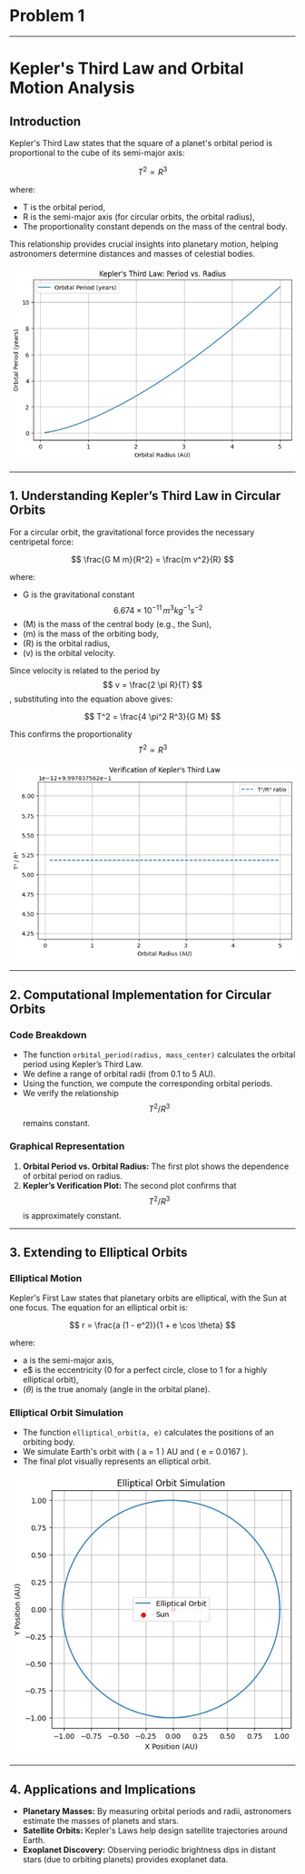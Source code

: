 # Problem 1
---

# **Kepler's Third Law and Orbital Motion Analysis**

## **Introduction**
Kepler's Third Law states that the square of a planet's orbital period is proportional to the cube of its semi-major axis:

$$
T^2 \propto R^3
$$

where:
-  T is the orbital period,
- R  is the semi-major axis (for circular orbits, the orbital radius),
- The proportionality constant depends on the mass of the central body.

This relationship provides crucial insights into planetary motion, helping astronomers determine distances and masses of celestial bodies.

![alt text](image.png)

---

## **1. Understanding Kepler’s Third Law in Circular Orbits**
For a circular orbit, the gravitational force provides the necessary centripetal force:

$$
\frac{G M m}{R^2} = \frac{m v^2}{R}
$$

where:
- G is the gravitational constant $$ 6.674 \times 10^{-11} \, m^3 kg^{-1} s^{-2}\ $$
- \(M\) is the mass of the central body (e.g., the Sun),
- \(m\) is the mass of the orbiting body,
- \(R\) is the orbital radius,
- \(v\) is the orbital velocity.

Since velocity is related to the period by $$ v = \frac{2 \pi R}{T} $$, substituting into the equation above gives:

$$
T^2 = \frac{4 \pi^2 R^3}{G M}
$$

This confirms the proportionality $$T^2 \propto R^3$$

![alt text](image-1.png)

---

## **2. Computational Implementation for Circular Orbits**
### **Code Breakdown**
- The function `orbital_period(radius, mass_center)` calculates the orbital period using Kepler’s Third Law.
- We define a range of orbital radii (from 0.1 to 5 AU).
- Using the function, we compute the corresponding orbital periods.
- We verify the relationship $$T^2 / R^3 $$ remains constant.

### **Graphical Representation**
1. **Orbital Period vs. Orbital Radius:** The first plot shows the dependence of orbital period on radius.
2. **Kepler’s Verification Plot:** The second plot confirms that $$T^2 / R^3$$ is approximately constant.

---

## **3. Extending to Elliptical Orbits**
### **Elliptical Motion**
Kepler's First Law states that planetary orbits are elliptical, with the Sun at one focus. The equation for an elliptical orbit is:

$$
r = \frac{a (1 - e^2)}{1 + e \cos \theta}
$$

where:
- a is the semi-major axis,
- e$ is the eccentricity (0 for a perfect circle, close to 1 for a highly elliptical orbit),
- $(\theta)$  is the true anomaly (angle in the orbital plane).

### **Elliptical Orbit Simulation**
- The function `elliptical_orbit(a, e)` calculates the positions of an orbiting body.
- We simulate Earth's orbit with \( a = 1 \) AU and \( e = 0.0167 \).
- The final plot visually represents an elliptical orbit.

![alt text](image-2.png)

---

## **4. Applications and Implications**
- **Planetary Masses:** By measuring orbital periods and radii, astronomers estimate the masses of planets and stars.
- **Satellite Orbits:** Kepler's Laws help design satellite trajectories around Earth.
- **Exoplanet Discovery:** Observing periodic brightness dips in distant stars (due to orbiting planets) provides exoplanet data.

